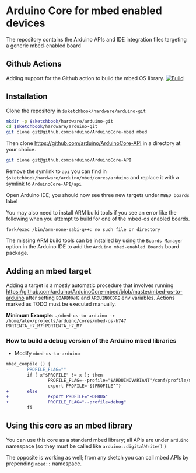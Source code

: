 # Arduino Core for mbed enabled devices

The repository contains the Arduino APIs and IDE integration files targeting a generic mbed-enabled board

## Github Actions

Adding support for the Github action to build the mbed OS library.
[![Build](https://github.com/tjpetz/ArduinoCore-mbed/actions/workflows/build.yml/badge.svg)](https://github.com/tjpetz/ArduinoCore-mbed/actions/workflows/build.yml)

## Installation

Clone the repository in `$sketchbook/hardware/arduino-git`

```bash
mkdir -p $sketchbook/hardware/arduino-git
cd $sketchbook/hardware/arduino-git
git clone git@github.com:arduino/ArduinoCore-mbed mbed
```

Then clone https://github.com/arduino/ArduinoCore-API in a directory at your choice.

```bash
git clone git@github.com:arduino/ArduinoCore-API
```

Remove the symlink to `api` you can find in  `$sketchbook/hardware/arduino/mbed/cores/arduino` and replace it with a symlink to `ArduinoCore-API/api`

Open Arduino IDE; you should now see three new targets under `MBED boards` label

You may also need to install ARM build tools if you see an error like the following when you attempt to build for one of the mbed-os enabled boards.
```
fork/exec /bin/arm-none-eabi-g++: no such file or directory
```
The missing ARM build tools can be installed by using the `Boards Manager` option in the Arduino IDE to add the `Arduino mbed-enabled Boards` board package.


## Adding an mbed target

Adding a target is a mostly automatic procedure that involves running https://github.com/arduino/ArduinoCore-mbed/blob/master/mbed-os-to-arduino after setting `BOARDNAME` and `ARDUINOCORE` env variables.
Actions marked as TODO must be executed manually.

**Minimum Example**: `./mbed-os-to-arduino -r /home/alex/projects/arduino/cores/mbed-os-h747 PORTENTA_H7_M7:PORTENTA_H7_M7`

### How to build a debug version of the Arduino mbed libraries
* Modify `mbed-os-to-arduino `
```diff
mbed_compile () {
-       PROFILE_FLAG=""
        if [ x"$PROFILE" != x ]; then
                PROFILE_FLAG=--profile="$ARDUINOVARIANT"/conf/profile/$PROFILE.json
                export PROFILE=-${PROFILE^^}
+       else
+               export PROFILE="-DEBUG"
+               PROFILE_FLAG="--profile=debug"
        fi
```

## Using this core as an mbed library

You can use this core as a standard mbed library; all APIs are under `arduino` namespace (so they must be called like `arduino::digitalWrite()` )

The opposite is working as well; from any sketch you can call mbed APIs by prepending `mbed::` namespace.



